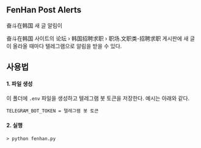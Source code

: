 ## FenHan Post Alerts

奋斗在韩国 새 글 알림이

奋斗在韩国 사이트의 论坛 › 韩国招聘求职 › 职场.文职类-招聘求职 게시판에 새 글이 올라올 때마다 텔레그램으로 알림을 받을 수 있다.

## 사용법

#### 1. 파일 생성

이 폴더에 `.env` 파일을 생성하고 텔레그램 봇 토큰을 저장한다. 예시는 아래와 같다.

```
TELEGRAM_BOT_TOKEN = 텔레그램 봇 토큰
```

#### 2. 실행
```shell
> python fenhan.py
```